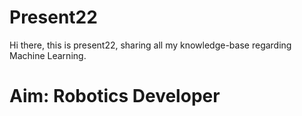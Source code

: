 # Present22
Hi there, this is present22, sharing all my knowledge-base regarding Machine Learning.

# Aim: Robotics Developer

